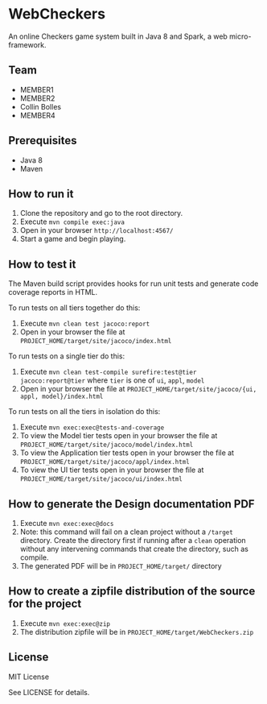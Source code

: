 # WebCheckers

An online Checkers game system built in Java 8 and Spark,
a web micro-framework.


## Team

- MEMBER1
- MEMBER2
- Collin Bolles
- MEMBER4


## Prerequisites

- Java 8
- Maven


## How to run it

1. Clone the repository and go to the root directory.
2. Execute `mvn compile exec:java`
3. Open in your browser `http://localhost:4567/`
4. Start a game and begin playing.


## How to test it

The Maven build script provides hooks for run unit tests and generate code coverage
reports in HTML.

To run tests on all tiers together do this:

1. Execute `mvn clean test jacoco:report`
2. Open in your browser the file at `PROJECT_HOME/target/site/jacoco/index.html`

To run tests on a single tier do this:

1. Execute `mvn clean test-compile surefire:test@tier jacoco:report@tier` where `tier` is one of `ui`, `appl`, `model`
2. Open in your browser the file at `PROJECT_HOME/target/site/jacoco/{ui, appl, model}/index.html`

To run tests on all the tiers in isolation do this:

1. Execute `mvn exec:exec@tests-and-coverage`
2. To view the Model tier tests open in your browser the file at `PROJECT_HOME/target/site/jacoco/model/index.html`
3. To view the Application tier tests open in your browser the file at `PROJECT_HOME/target/site/jacoco/appl/index.html`
4. To view the UI tier tests open in your browser the file at `PROJECT_HOME/target/site/jacoco/ui/index.html`


## How to generate the Design documentation PDF

1. Execute `mvn exec:exec@docs`
2. Note: this command will fail on a clean project without a `/target`
directory. Create the directory first if running after a `clean` operation
without any intervening commands that create the directory, such as compile.
3. The generated PDF will be in `PROJECT_HOME/target/` directory


## How to create a zipfile distribution of the source for the project

1. Execute `mvn exec:exec@zip`
2. The distribution zipfile will be in `PROJECT_HOME/target/WebCheckers.zip`

## License

MIT License

See LICENSE for details.
